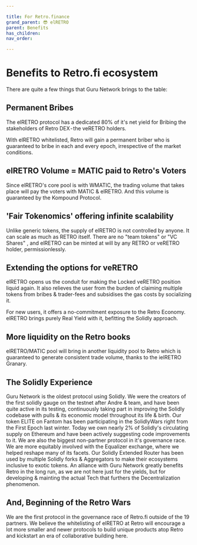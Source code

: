 ```yaml
---

title: For Retro.finance
grand_parent: 😎 elRETRO
parent: Benefits
has_children:
nav_order:

---
```



# Benefits to Retro.fi ecosystem
There are quite a few things that Guru Network brings to the table:

## Permanent Bribes
The elRETRO protocol has a dedicated 80% of it's net yield for Bribing the stakeholders of Retro DEX - the veRETRO holders.

With elRETRO whitelisted, Retro will gain a permanent briber who is guaranteed to bribe in each and every epoch, irrespective of the market conditions.

## elRETRO Volume = MATIC paid to Retro's Voters
Since elRETRO's core pool is with WMATIC, the trading volume that takes place will pay the voters with MATIC & elRETRO. And this volume is guaranteed by the Kompound Protocol.

## 'Fair Tokenomics' offering infinite scalability
Unlike generic tokens, the supply of elRETRO is not controlled by anyone. It can scale as much as RETRO itself. There are no "team tokens" or "VC Shares" , and  elRETRO can be minted at will by any RETRO or veRETRO holder, permissionlessly.

## Extending the options for veRETRO
elRETRO opens us the conduit for making the Locked veRETRO position liquid again. It also relieves the user from the burden of claiming multiple tokens from bribes & trader-fees and subsidises the gas costs by socializing it.

For new users, it offers a no-commitment exposure to the Retro Economy. elRETRO brings purely Real Yield with it, befitting the Solidly approach.

## More liquidity on the Retro books
elRETRO/MATIC pool will bring in another liquidity pool to Retro which is guaranteed to generate consistent trade volume, thanks to the ielRETRO Granary.

## The Solidly Experience
Guru Network is the oldest protocol using Solidly. We were the creators of the first solidly gauge on the testnet after Andre & team, and have been quite active in its testing, continuously taking part in improving the Solidly codebase with pulls & its economic model throughout its life & birth. Our token ELITE on Fantom has been participating in the SolidlyWars right from the First Epoch last winter. Today we own nearly 2% of Solidly's circulating supply on Ethereum and have been actively suggesting code improvements to it. We are also the biggest non-partner protocol in it's governance race. We are more equitably involved with the Equalizer exchange, where we helped reshape many of  its facets. Our Solidly Extended Router has been used by multiple Solidly forks & Aggregators to make their ecosystems inclusive to exotic tokens. An alliance with Guru Network greatly benefits Retro in the long run, as we are not here just for the yields, but for developing & mainting the actual Tech that furthers the Decentralization phenomenon.

## And, Beginning of the Retro Wars
We are the first protocol in the governance race of Retro.fi outside of the 19 partners. We believe the whitelisting of elRETRO at  Retro will encourage a lot more smaller and newer protocols to build unique products atop Retro and kickstart an era of collaborative building here.

